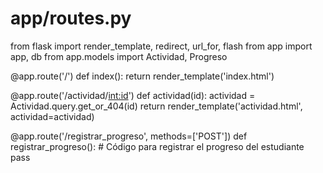 # app/routes.py

from flask import render_template, redirect, url_for, flash
from app import app, db
from app.models import Actividad, Progreso

@app.route('/')
def index():
    return render_template('index.html')

@app.route('/actividad/<int:id>')
def actividad(id):
    actividad = Actividad.query.get_or_404(id)
    return render_template('actividad.html', actividad=actividad)

@app.route('/registrar_progreso', methods=['POST'])
def registrar_progreso():
    # Código para registrar el progreso del estudiante
    pass
